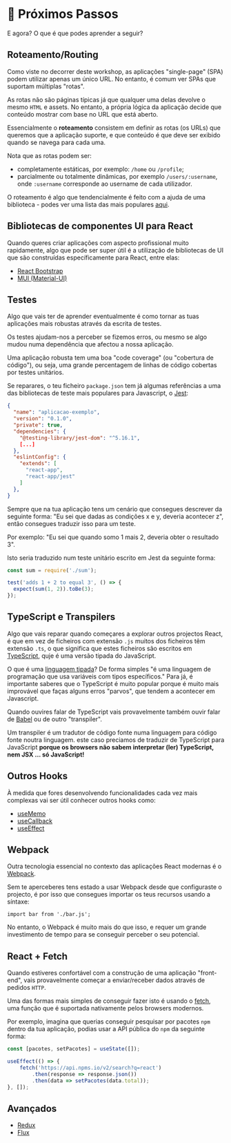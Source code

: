 # 🚀 Próximos Passos

E agora? O que é que podes aprender a seguir?

## Roteamento/Routing

Como viste no decorrer deste workshop, as aplicações "single-page" (SPA) podem utilizar apenas um único URL. No entanto, é comum ver SPAs que suportam múltiplas "rotas".

As rotas não são páginas típicas já que qualquer uma delas devolve o mesmo `HTML` e assets. No entanto, a própria lógica da aplicação decide que conteúdo mostrar com base no URL que está aberto.

Essencialmente o **roteamento** consistem em definir as rotas (os URLs) que queremos que a aplicação suporte, e que conteúdo é que deve ser exibido quando se navega para cada uma.

Nota que as rotas podem ser:
* completamente estáticas, por exemplo: `/home` ou `/profile`;
* parcialmente ou totalmente dinâmicas, por exemplo `/users/:username`, onde `:username` corresponde ao username de cada utilizador.

O roteamento é algo que tendencialmente é feito com a ajuda de uma biblioteca - podes ver uma lista das mais populares [aqui](https://pt-br.reactjs.org/community/routing.html).

## Bibliotecas de componentes UI para React

Quando queres criar aplicações com aspecto profissional muito rapidamente, algo que pode ser super útil é a utilização de bibliotecas de UI que são construídas específicamente para React, entre elas:
* [React Bootstrap](https://react-bootstrap.github.io/) 
* [MUI (Material-UI)](https://mui.com/pt/)

## Testes

Algo que vais ter de aprender eventualmente é como tornar as tuas aplicações mais robustas através da escrita de testes. 

Os testes ajudam-nos a perceber se fizemos erros, ou mesmo se algo mudou numa dependência que afectou a nossa aplicação.

Uma aplicação robusta tem uma boa "code coverage" (ou "cobertura de código"), ou seja, uma grande percentagem de linhas de código cobertas por testes unitários. 

Se reparares, o teu ficheiro `package.json` tem já algumas referências a uma das bibliotecas de teste mais populares para Javascript, o [Jest](https://jestjs.io/):

```json
{
  "name": "aplicacao-exemplo",
  "version": "0.1.0",
  "private": true,
  "dependencies": {
    "@testing-library/jest-dom": "^5.16.1",
    [...]
  },
  "eslintConfig": {
    "extends": [
      "react-app",
      "react-app/jest"
    ]
  },
}
```

Sempre que na tua aplicação tens um cenário que consegues descrever da seguinte forma: "Eu sei que dadas as condições x e y, deveria acontecer z", então consegues traduzir isso para um teste.

Por exemplo: "Eu sei que quando somo 1 mais 2, deveria obter o resultado 3".

Isto seria traduzido num teste unitário escrito em Jest da seguinte forma:

```js
const sum = require('./sum');

test('adds 1 + 2 to equal 3', () => {
  expect(sum(1, 2)).toBe(3);
});
```

## TypeScript e Transpilers

Algo que vais reparar quando começares a explorar outros projectos React, é que em vez de ficheiros com extensão `.js` muitos dos ficheiros têm extensão `.ts`, o que significa que estes ficheiros são escritos em [TypeScript](https://www.typescriptlang.org/), quje é uma versão tipada do JavaScript.

O que é uma [linguagem tipada](https://pt.wikipedia.org/wiki/Linguagem_tipada)? De forma simples "é uma linguagem de programação que usa variáveis com tipos específicos." Para já, é importante saberes que o TypeScript é muito popular porque é muito mais improvável que faças alguns erros "parvos", que tendem a acontecer em Javascript.

Quando ouvires falar de TypeScript vais provavelmente também ouvir falar de [Babel](https://babeljs.io/) ou de outro "transpiler".

Um transpiler é um tradutor de código fonte numa linguagem para código fonte noutra linguagem. este caso preciamos de traduzir de TypeScript para JavaScript **porque os browsers não sabem interpretar (ler) TypeScript, nem JSX ... só JavaScript!**

## Outros Hooks

À medida que fores desenvolvendo funcionalidades cada vez mais complexas vai ser útil conhecer outros hooks como:
- [useMemo](https://reactjs.org/docs/hooks-reference.html#usememo)
- [useCallback](https://reactjs.org/docs/hooks-reference.html#usecallback)
- [useEffect](https://reactjs.org/docs/hooks-reference.html#useeffect)

## Webpack

Outra tecnologia essencial no contexto das aplicações React modernas é o [Webpack](https://webpack.js.org/).

Sem te aperceberes tens estado a usar Webpack desde que configuraste o projecto, é por isso que consegues importar os teus recursos usando a síntaxe:

```
import bar from './bar.js';
```

No entanto, o Webpack é muito mais do que isso, e requer um grande investimento de tempo para se conseguir perceber o seu potencial.

## React + Fetch

Quando estiveres confortável com a construção de uma aplicação "front-end", vais provavelmente começar a enviar/receber dados através de pedidos `HTTP`.

Uma das formas mais simples de conseguir fazer isto é usando o [fetch](https://developer.mozilla.org/pt-BR/docs/Web/API/Fetch_API/Using_Fetch), uma função que é suportada nativamente pelos browsers modernos.

Por exemplo, imagina que querias conseguir pesquisar por pacotes `npm` dentro da tua aplicação, podias usar a API pública do `npm` da seguinte forma:

```javascript
const [pacotes, setPacotes] = useState([]);

useEffect(() => {
    fetch('https://api.npms.io/v2/search?q=react')
        .then(response => response.json())
        .then(data => setPacotes(data.total));
}, []);
```

## Avançados

- [Redux](https://redux.js.org/)
- [Flux](https://facebook.github.io/flux/)
